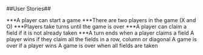 ##User Stories##

***A player can start a game
***There are two players in the game (X and O)
***Players take turns until the game is over
***A player can claim a field if it is not already taken
***A turn ends when a player claims a field
A player wins if they claim all the fields in a row, column or diagonal
A game is over if a player wins
A game is over when all fields are taken